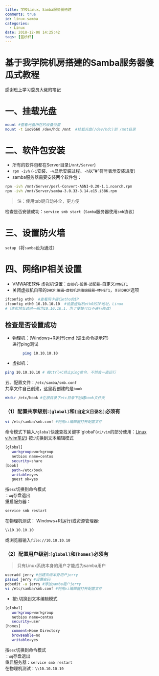 ```yaml
---
title: 学校Linux，Samba服务器搭建
comments: true
id: linux-samba
categories:
  - Linux
date: 2018-12-08 14:25:42
tags: [蓝桥杯]
---
```

# 基于我学院机房搭建的Samba服务器傻瓜式教程
感谢班上学习委员大佬的笔记
# 一、挂载光盘
```bash
mount #查看光盘所在的设备位置
mount -t iso9660 /dev/hdc /mnt  #挂载光盘(/dev/hdc)到 /mnt目录
```

# 二、软件包安装
- 所有的软件包都在Server目录(`/mnt/Server`)
- `rpm -ivh` (`-i`安装、`-v`显示安装过程、`-h`以“#”符号表示安装进度）
- samba服务器需要安装两个软件包：

```bash
rpm -ivh /mnt/Server/perl-Convert-ASNI-0.20-1.1.noarch.rpm
rpm -ivh /mnt/Server/samba-3.0.33-3.14.e15.i386.rpm
```

> 注：使用tab键自动补全，更方便  

检查是否安装成功：`service smb start`（`Samba`服务器使用`smb`协议）

# 三、设置防火墙
`setup`（将`samba`设为通过）

# 四、网络IP相关设置
- VMWARE软件 虚拟机设置：`虚拟机`-`设置`-`适配器`-自定义`VMNET1`
- 关闭虚拟机自带的`DHCP`:`编辑`-`虚拟机网络编辑器`-`VMNET1`，`关闭DHCP`选项
```bash
ifconfig eth0  #查看网卡接口etho的IP
ifconfig eth0 10.10.10.10  #设置虚拟机eth0的IP地址，Linux
#（主机地址这时一般为10.10.10.1，为了便捷可以不进行修改）
```
## 检查是否设置成功
- 物理机：(Windows+R运行)cmd (调出命令提示符)  
进行ping测试  
```bash
        ping 10.10.10.10  
```
- 虚拟机：
```bash
ping 10.10.10.10 # 按ctrl+C终止ping命令，不然会一直运行
```

五、配置文件：`/etc/samba/smb.conf`  
共享文件自己创建，这里我创建的是`book`
```bash
mkdir /etc/book #在根目录下etc目录下创建book文件夹
```
### （1）配置共享级别:`[global]`和`[自定义目录名]`必须有  
```bash
vi /etc/samba/smb.conf #利用vi编辑器打开配置文件
```
命令模式下输入`/global`快速查找关键字'global'(`vi/vim`的部分使用：[Linux vi/vim笔记](../linux-vi-vim/))
按`i`切换到文本编辑模式
```bash
[global]
   workgroup=workgroup
   netbios name=centos
   security=share
[book]
   path=/etc/book
   writable=yes
   guest ok=yes
```
按`esc`切换到命令模式  
`：wq`存盘退出  
重启服务器：
```bash
service smb restart  
```
在物理机测试：
Windows+R(运行)或资源管理器:
```bash
\\10.10.10.10
```
或浏览器输入`file://10.10.10.10`

### （2）配置用户级别:`[global]`和`[homes]`必须有
> 只有Linux系统本身的用户才能成为samba用户  

```bash
useradd jerry #创建系统本身用户jerry
passwd jerry #设置密码
pdbedit -a jerry #添加samba用户jerry
vi /etc/samba/smb.conf #利用vi编辑器打开配置文件
```
- 按`i`切换到文本编辑模式
```bash
[global]
   workgroup=workgroup
   netbios name=centos
   security=user
[homes]
   comment=Home Directory
   browseable=no
   writable=yes
```
按`esc`切换到命令模式  
`：wq`存盘退出  
重启服务器：`service smb restart`  
在物理机测试：`\\10.10.10.10`


